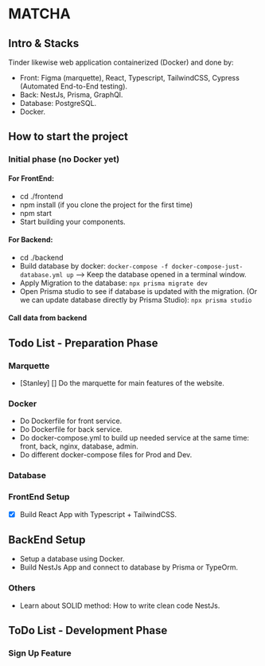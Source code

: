 # MATCHA

## Intro & Stacks

Tinder likewise web application containerized (Docker) and done by:

- Front: Figma (marquette), React, Typescript, TailwindCSS, Cypress (Automated End-to-End testing).
- Back: NestJs, Prisma, GraphQl.
- Database: PostgreSQL.
- Docker.

## How to start the project

### Initial phase (no Docker yet)

#### For FrontEnd:

- cd ./frontend
- npm install (if you clone the project for the first time)
- npm start
- Start building your components.

#### For Backend:
- cd ./backend
- Build database by docker: `docker-compose -f docker-compose-just-database.yml up` --> Keep the database opened in a terminal window.
- Apply Migration to the database: `npx prisma migrate dev`
- Open Prisma studio to see if database is updated with the migration. (Or we can update database directly by Prisma Studio): `npx prisma studio`

#### Call data from backend

## Todo List - Preparation Phase

### Marquette

- [Stanley] [] Do the marquette for main features of the website.

### Docker

- Do Dockerfile for front service.
- Do Dockerfile for back service.
- Do docker-compose.yml to build up needed service at the same time: front, back, nginx, database, admin.
- Do different docker-compose files for Prod and Dev.

### Database

### FrontEnd Setup

- [x] Build React App with Typescript + TailwindCSS.

## BackEnd Setup

- Setup a database using Docker.
- Build NestJs App and connect to database by Prisma or TypeOrm.

### Others

- Learn about SOLID method: How to write clean code NestJs.

## ToDo List - Development Phase

### Sign Up Feature
